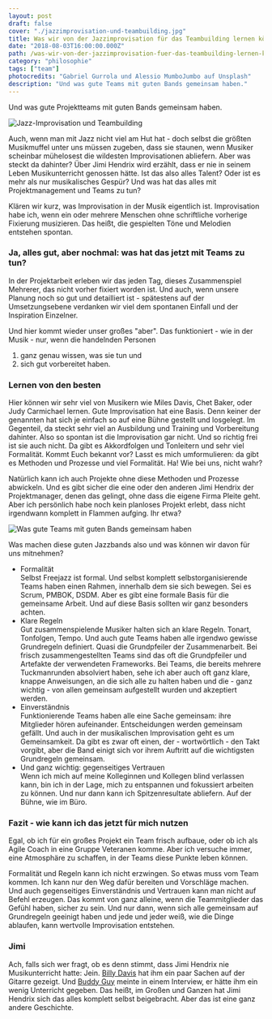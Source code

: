 ```yaml
---
layout: post
draft: false
cover: "./jazzimprovisation-und-teambuilding.jpg"
title: Was wir von der Jazzimprovisation für das Teambuilding lernen können
date: "2018-08-03T16:00:00.000Z"
path: /was-wir-von-der-jazzimprovisation-fuer-das-teambuilding-lernen-können
category: "philosophie"
tags: ["team"]
photocredits: "Gabriel Gurrola und Alessio MumboJumbo auf Unsplash"
description: "Und was gute Teams mit guten Bands gemeinsam haben."
---
```


Und was gute Projektteams mit guten Bands gemeinsam haben.

![Jazz-Improvisation und Teambuilding](./jazzimprovisation-und-teambuilding.jpg)

Auch, wenn man mit Jazz nicht viel am Hut hat - doch selbst die größten Musikmuffel unter uns müssen zugeben, dass sie staunen, wenn Musiker scheinbar mühelosest die wildesten Improvisationen abliefern. Aber was steckt da dahinter? Über Jimi Hendrix wird erzählt, dass er nie in seinem Leben Musikunterricht genossen hätte. Ist das also alles Talent? Oder ist es mehr als nur musikalisches Gespür? Und was hat das alles mit Projektmanagement und Teams zu tun?

Klären wir kurz, was Improvisation in der Musik eigentlich ist. Improvisation habe ich, wenn ein oder mehrere Menschen ohne schriftliche vorherige Fixierung musizieren. Das heißt, die gespielten Töne und Melodien entstehen spontan.

### Ja, alles gut, aber nochmal: was hat das jetzt mit Teams zu tun?

In der Projektarbeit erleben wir das jeden Tag, dieses Zusammenspiel Mehrerer, das nicht vorher fixiert worden ist. Und auch, wenn unsere Planung noch so gut und detailliert ist - spätestens auf der Umsetzungsebene verdanken wir viel dem spontanen Einfall und der Inspiration Einzelner.

Und hier kommt wieder unser großes "aber". Das funktioniert - wie in der Musik - nur, wenn die handelnden Personen 

1. ganz genau wissen, was sie tun und
2. sich gut vorbereitet haben.

### Lernen von den besten

Hier können wir sehr viel von Musikern wie Miles Davis, Chet Baker, oder Judy Carmichael lernen. Gute Improvisation hat eine Basis. Denn keiner der genannten hat sich je einfach so auf eine Bühne gestellt und losgelegt. Im Gegenteil, da steckt sehr viel an Ausbildung und Training und Vorbereitung dahinter. Also so spontan ist die Improvisation gar nicht. Und so richtig frei ist sie auch nicht. Da gibt es Akkordfolgen und Tonleitern und sehr viel Formalität. Kommt Euch bekannt vor? Lasst es mich umformulieren: da gibt es Methoden und Prozesse und viel Formalität. Ha! Wie bei uns, nicht wahr?

Natürlich kann ich auch Projekte ohne diese Methoden und Prozesse abwickeln. Und es gibt sicher die eine oder den anderen Jimi Hendrix der Projektmanager, denen das gelingt, ohne dass die eigene Firma Pleite geht. Aber ich persönlich habe noch kein planloses Projekt erlebt, dass nicht irgendwann komplett in Flammen aufging. Ihr etwa?

![Was gute Teams mit guten Bands gemeinsam haben](./projektmanagement-gute-teams.jpg)

Was machen diese guten Jazzbands also und was können wir davon für uns mitnehmen?

- Formalität  
Selbst Freejazz ist formal. Und selbst komplett selbstorganisierende Teams haben einen Rahmen, innerhalb dem sie sich bewegen. Sei es Scrum, PMBOK, DSDM. Aber es gibt eine formale Basis für die gemeinsame Arbeit. Und auf diese Basis sollten wir ganz besonders achten.
- Klare Regeln  
Gut zusammenspielende Musiker halten sich an klare Regeln. Tonart, Tonfolgen, Tempo. Und auch gute Teams haben alle irgendwo gewisse Grundregeln definiert. Quasi die Grundpfeiler der Zusammenarbeit. Bei frisch zusammengestellten Teams sind das oft die Grundpfeiler und Artefakte der verwendeten Frameworks. Bei Teams, die bereits mehrere Tuckmanrunden absolviert haben, sehe ich aber auch oft ganz klare, knappe Anweisungen, an die sich alle zu halten haben und die - ganz wichtig - von allen gemeinsam aufgestellt wurden und akzeptiert werden.
- Einverständnis  
Funktionierende Teams haben alle eine Sache gemeinsam: ihre Mitglieder hören aufeinander. Entscheidungen werden gemeinsam gefällt. Und auch in der musikalischen Improvisation geht es um Gemeinsamkeit. Da gibt es zwar oft einen, der - wortwörtlich - den Takt vorgibt, aber die Band einigt sich vor ihrem Auftritt auf die wichtigsten Grundregeln gemeinsam.
- Und ganz wichtig: gegenseitiges Vertrauen  
Wenn ich mich auf meine Kolleginnen und Kollegen blind verlassen kann, bin ich in der Lage, mich zu entspannen und fokussiert arbeiten zu können. Und nur dann kann ich Spitzenresultate abliefern. Auf der Bühne, wie im Büro.

### Fazit - wie kann ich das jetzt für mich nutzen

Egal, ob ich für ein großes Projekt ein Team frisch aufbaue, oder ob ich als Agile Coach in eine Gruppe Veteranen komme. Aber ich versuche immer, eine Atmosphäre zu schaffen, in der Teams diese Punkte leben können. 

Formalität und Regeln kann ich nicht erzwingen. So etwas muss vom Team kommen. Ich kann nur den Weg dafür bereiten und Vorschläge machen. Und auch gegenseitiges Einverständnis und Vertrauen kann man nicht auf Befehl erzeugen. Das kommt von ganz alleine, wenn die Teammitglieder das Gefühl haben, sicher zu sein. Und nur dann, wenn sich alle gemeinsam auf Grundregeln geeinigt haben und jede und jeder weiß, wie die Dinge ablaufen, kann wertvolle Improvisation entstehen.

### Jimi

Ach, falls sich wer fragt, ob es denn stimmt, dass Jimi Hendrix nie Musikunterricht hatte: Jein. [Billy Davis](https://en.m.wikipedia.org/wiki/Billy_Davis_(guitarist)) hat ihm ein paar Sachen auf der Gitarre gezeigt. Und [Buddy Guy](https://en.m.wikipedia.org/wiki/Buddy_Guy) meinte in einem Interview, er hätte ihm ein wenig Unterricht gegeben. Das heißt, im Großen und Ganzen hat Jimi Hendrix sich das alles komplett selbst beigebracht. Aber das ist eine ganz andere Geschichte.
